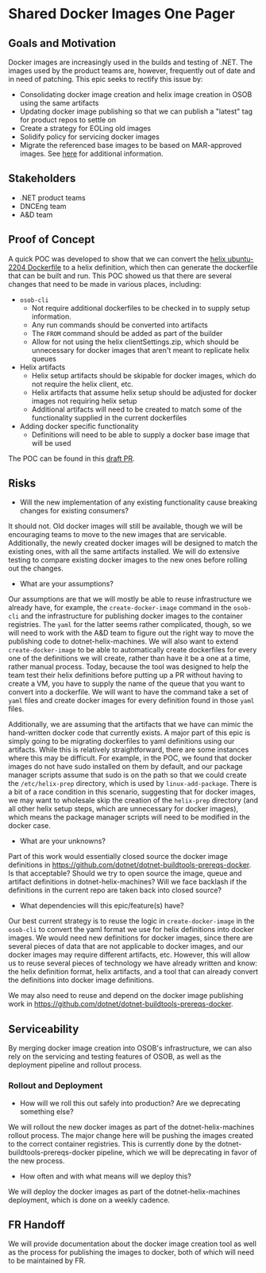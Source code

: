 # Shared Docker Images One Pager

## Goals and Motivation

Docker images are increasingly used in the builds and testing of .NET. The images used by the product teams are, however, frequently out of date and in need of patching. This epic seeks to rectify this issue by:

- Consolidating docker image creation and helix image creation in OSOB using the same artifacts
- Updating docker image publishing so that we can publish a "latest" tag for product repos to settle on
- Create a strategy for EOLing old images
- Solidify policy for servicing docker images
- Migrate the referenced base images to be based on MAR-approved images. See [here](https://eng.ms/docs/more/containers-secure-supply-chain/approved-images) for additional information.

## Stakeholders

- .NET product teams
- DNCEng team
- A&D team

## Proof of Concept

A quick POC was developed to show that we can convert the [helix ubuntu-2204 Dockerfile](https://github.com/dotnet/dotnet-buildtools-prereqs-docker/blob/main/src/ubuntu/22.04/helix/amd64/Dockerfile) to a helix definition, which then can generate the dockerfile that can be built and run. This POC showed us that there are several changes that need to be made in various places, including:

- `osob-cli`
  - Not require additional dockerfiles to be checked in to supply setup information. 
  - Any run commands should be converted into artifacts
  - The `FROM` command should be added as part of the builder
  - Allow for not using the helix clientSettings.zip, which should be unnecessary for docker images that aren't meant to replicate helix queues
- Helix artifacts
  - Helix setup artifacts should be skipable for docker images, which do not require the helix client, etc.
  - Helix artifacts that assume helix setup should be adjusted for docker images not requiring helix setup
  - Additional artifacts will need to be created to match some of the functionality supplied in the current dockerfiles
- Adding docker specific functionality
  - Definitions will need to be able to supply a docker base image that will be used

The POC can be found in this [draft PR](https://dev.azure.com/dnceng/internal/_git/dotnet-helix-machines/pullrequest/24290).

## Risks

* Will the new implementation of any existing functionality cause breaking changes for existing consumers?

It should not. Old docker images will still be available, though we will be encouraging teams to move to the new images that are servicable. Additionally, the newly created docker images will be designed to match the existing ones, with all the same artifacts installed. We will do extensive testing to compare existing docker images to the new ones before rolling out the changes.

* What are your assumptions?

Our assumptions are that we will mostly be able to reuse infrastructure we already have, for example, the `create-docker-image` command in the `osob-cli` and the infrastructure for publishing docker images to the container registries. The `yaml` for the latter seems rather complicated, though, so we will need to work with the A&D team to figure out the right way to move the publishing code to dotnet-helix-machines. We will also want to extend `create-docker-image` to be able to automatically create dockerfiles for every one of the definitions we will create, rather than have it be a one at a time, rather manual process. Today, because the tool was designed to help the team test their helix definitions before putting up a PR without having to create a VM, you have to supply the name of the queue that you want to convert into a dockerfile. We will want to have the command take a set of `yaml` files and create docker images for every definition found in those `yaml` files.

Additionally, we are assuming that the artifacts that we have can mimic the hand-written docker code that currently exists. A major part of this epic is simply going to be migrating dockerfiles to yaml definitions using our artifacts. While this is relatively straightforward, there are some instances where this may be difficult. For example, in the POC, we found that docker images do not have sudo installed on them by default, and our package manager scripts assume that sudo is on the path so that we could create the `/etc/helix-prep` directory, which is used by `linux-add-package`. There is a bit of a race condition in this scenario, suggesting that for docker images, we may want to wholesale skip the creation of the `helix-prep` directory (and all other helix setup steps, which are unnecessary for docker images), which means the package manager scripts will need to be modified in the docker case.

* What are your unknowns?

Part of this work would essentially closed source the docker image definitions in https://github.com/dotnet/dotnet-buildtools-prereqs-docker. Is that acceptable? Should we try to open source the image, queue and artifact definitions in dotnet-helix-machines? Will we face backlash if the definitions in the current repo are taken back into closed source?

* What dependencies will this epic/feature(s) have?

Our best current strategy is to reuse the logic in `create-docker-image` in the `osob-cli` to convert the yaml format we use for helix definitions into docker images. We would need new definitions for docker images, since there are several pieces of data that are not applicable to docker images, and our docker images may require different artifacts, etc. However, this will allow us to reuse several pieces of technology we have already written and know: the helix definition format, helix artifacts, and a tool that can already convert the definitions into docker image definitions.

We may also need to reuse and depend on the docker image publishing work in https://github.com/dotnet/dotnet-buildtools-prereqs-docker.

## Serviceability

By merging docker image creation into OSOB's infrastructure, we can also rely on the servicing and testing features of OSOB, as well as the deployment pipeline and rollout process.

### Rollout and Deployment

* How will we roll this out safely into production? Are we deprecating something else?

We will rollout the new docker images as part of the dotnet-helix-machines rollout process. The major change here will be pushing the images created to the correct container registries. This is currently done by the dotnet-buildtools-prereqs-docker pipeline, which we will be deprecating in favor of the new process.

* How often and with what means will we deploy this?

We will deploy the docker images as part of the dotnet-helix-machines deployment, which is done on a weekly cadence.

## FR Handoff

We will provide documentation about the docker image creation tool as well as the process for publishing the images to docker, both of which will need to be maintained by FR.